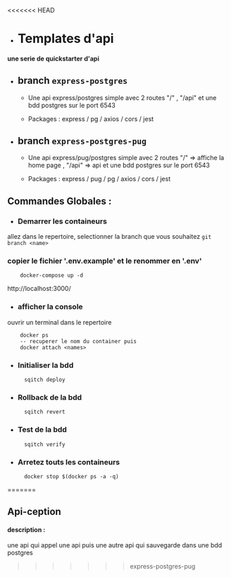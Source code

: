 <<<<<<< HEAD

- # Templates d'api 
#### une serie de quickstarter d'api
   - ## branch ```express-postgres```
        -  Une api express/postgres simple avec 2 routes "/" , "/api" et une bdd postgres sur le port 6543

        -  Packages : express / pg / axios / cors / jest
   - ## branch ```express-postgres-pug```      
        -  Une api express/pug/postgres simple avec 2 routes "/" => affiche la home page  , "/api" => api et une bdd postgres sur le port 6543

        -  Packages : express / pug / pg / axios / cors / jest
               

## Commandes Globales :
- ### Demarrer les containeurs
allez dans le repertoire, 
selectionner la branch que vous souhaitez
```git branch <name>```
### copier le fichier '.env.example' et le renommer en '.env'
        docker-compose up -d
http://localhost:3000/

- ### afficher la console 
ouvrir un terminal dans le repertoire

        docker ps
        -- recuperer le nom du container puis
        docker attach <names>


- ### Initialiser la bdd
        sqitch deploy
- ### Rollback de la bdd
        sqitch revert
- ### Test de la bdd
        sqitch verify
- ### Arretez touts les containeurs
        docker stop $(docker ps -a -q)
=======
## Api-ception
 #### description :
 une api qui appel une api puis une autre api qui sauvegarde dans une bdd postgres
>>>>>>> express-postgres-pug
